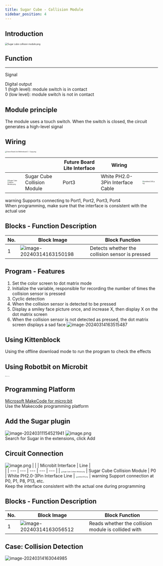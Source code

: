 ```yaml
---
title: Sugar Cube - Collision Module
sidebar_position: 4
---
```



## Introduction
<img src="https://learn.kittenbot.cn/2024md_pic/1698310429465-6c5c021a-d552-4453-822c-7badf44a152a.png" alt="Sugar cube collision module.png" style="zoom:50%;" />





##  Function
---
Signal

Digital output<br />1 (high level): module switch is in contact<br />0 (low level): module switch is not in contact



## Module principle
The module uses a touch switch. When the switch is closed, the circuit generates a high-level signal





## Wiring

<img src="https://learn.kittenbot.cn/2024md_pic/1698388982783-92f3c55f-3a6f-4e52-a7e8-2231541ac798.png" alt="Future Board Lite Motherboard 3 - Copy.png" style="zoom:33%;" />

|  |  | Future Board Lite Interface | Wiring | <br /> |
| --- | --- | --- | --- | --- |
| <img src="https://learn.kittenbot.cn/2024md_pic/1698310429465-6c5c021a-d552-4453-822c-7badf44a152a.png" alt="Sugar Cube Collision Module.png" style="zoom:30%;" /> | Sugar Cube Collision Module | Port3 | White PH2.0-3Pin Interface Cable | <img src="https://learn.kittenbot.cn/2024md_pic/1694663456622-fdd52039-7a0c-451f-96a0-feabdc797516.png" alt="untitled.100.png" style="zoom:33%;" /> |
warning
Supports connecting to Port1, Port2, Port3, Port4<br />When programming, make sure that the interface is consistent with the actual use





## Blocks - Function Description
| No. | Block Image | Block Function |
|---|---|---|
| 1 | ![image-20240314163150198](https://learn.kittenbot.cn/2024md_pic/image-20240314163150198.png) | Detects whether the collision sensor is pressed |





## Program - Features
1. Set the color screen to dot matrix mode
2. Initialize the variable, responsible for recording the number of times the collision sensor is pressed
3. Cyclic detection
4. When the collision sensor is detected to be pressed
5. Display a smiley face picture once, and increase X, then display X on the dot matrix screen
6. When the collision sensor is not detected as pressed, the dot matrix screen displays a sad face
![image-20240314163515487](https://learn.kittenbot.cn/2024md_pic/image-20240314163515487.png)



## Using Kittenblock
Using the offline download mode to run the program to check the effects





## Using Robotbit on Microbit
<img src="https://learn.kittenbot.cn/2024md_pic/1709112761000-c84282ba-fe71-45c1-8ad4-8e7f6fc4738f.png" alt="Robotbit_压缩后.png" style="zoom:10%;" />





##   Programming Platform
[Microsoft MakeCode for micro:bit](https://makecode.microbit.org/#editor)<br />Use the Makecode programming platform





## Add the Sugar plugin
![image-20240311154521941](https://learn.kittenbot.cn/2024md_pic/image-20240311154521941.png)
![image.png](https://learn.kittenbot.cn/2024md_pic/1709111641678-73b61119-c29c-4b48-add7-375ce9a15935.png)<br />
Search for Sugar in the extensions, click Add





## Circuit Connection
![image.png](https://learn.kittenbot.cn/2024md_pic/1709782704916-a3324085-af69-46ed-a40a-bf8d9f191ac3.png)
|  |  | Microbit Interface | Line | <br /> |
| --- | --- | --- | --- | --- |
| <img src="https://learn.kittenbot.cn/2024md_pic/1698310429465-6c5c021a-d552-4453-822c-7badf44a152a.png" alt="Sugar Cube Collision Module.png" style="zoom:33%;" /> | Sugar Cube Collision Module | P0 | White PH2.0-3Pin Interface Line | <img src="https://learn.kittenbot.cn/2024md_pic/1694663456622-fdd52039-7a0c-451f-96a0-feabdc797516.png" alt="untitled.100.png" style="zoom:33%;" /> |
warning
Support connection at P0, P1, P8, P13, etc.<br />Keep the interface consistent with the actual one during programming

## Blocks - Function Description

| No.  | Block Image                                                  | Block Function                                      |
| ---- | ------------------------------------------------------------ | --------------------------------------------------- |
| 1    | ![image-20240314163056512](https://learn.kittenbot.cn/2024md_pic/image-20240314163056512.png) | Reads whether the collision module is collided with |





## Case: Collision Detection
![image-20240314163044985](https://learn.kittenbot.cn/2024md_pic/image-20240314163044985.png)



